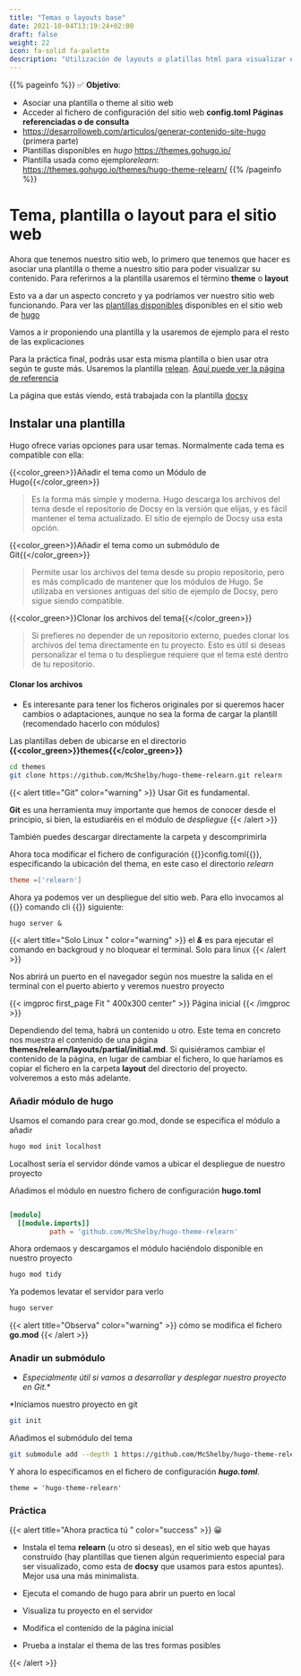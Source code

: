 ```yaml
---
title: "Temas o layouts base"
date: 2021-10-04T13:19:24+02:00
draft: false
weight: 22
icon: fa-solid fa-palette
description: "Utilización de layouts o platillas html para visualizar el contenido"
---
```

{{% pageinfo %}}
:white_check_mark:
**Objetivo**:
* Asociar una plantilla o theme al sitio web
* Acceder al fichero de configuración del sitio web **config.toml**
**Páginas referenciadas o de consulta**
* https://desarrolloweb.com/articulos/generar-contenido-site-hugo (primera parte)
* Plantillas disponibles en *hugo*  https://themes.gohugo.io/
* Plantilla usada como ejemplo*relearn*:  https://themes.gohugo.io/themes/hugo-theme-relearn/
{{% /pageinfo %}}

# Tema, plantilla o layout para el sitio web

Ahora que tenemos nuestro sitio web, lo primero que tenemos que hacer es asociar una plantilla o theme a nuestro sitio para poder visualizar su contenido.
Para referirnos a la plantilla usaremos el término  **theme** o **layout**

Esto va a dar un aspecto concreto y ya podríamos ver nuestro sitio web funcionando. Para ver las [plantillas disponibles](https://themes.gohugo.io/)   disponibles en el sitio web de [hugo](https://gohugo.io/)

Vamos a ir proponiendo una plantilla y la usaremos de ejemplo para el resto de las explicaciones

Para la práctica final, podrás usar esta misma plantilla o bien usar otra según te guste más.
Usaremos la plantilla [relean](https://themes.gohugo.io/themes/hugo-theme-relearn).
[Aquí puede ver la página de referencia](https://mcshelby.github.io/hugo-theme-relearn/) 

La página que estás viendo, está trabajada con la plantilla [docsy](https://www.docsy.dev/docs/)

## Instalar una plantilla
Hugo ofrece varias opciones para usar temas. Normalmente cada  tema es compatible con ella:

{{<color_green>}}Añadir el tema como un Módulo de Hugo{{</color_green>}}

>Es la forma más simple y moderna. Hugo descarga los archivos del tema desde el repositorio de Docsy en la versión que elijas, y es fácil mantener el tema actualizado. El sitio de ejemplo de Docsy usa esta opción.

{{<color_green>}}Añadir el tema como un submódulo de Git{{</color_green>}}
>Permite usar los archivos del tema desde su propio repositorio, pero es más complicado de mantener que los módulos de Hugo. Se utilizaba en versiones antiguas del sitio de ejemplo de Docsy, pero sigue siendo compatible.

{{<color_green>}}Clonar los archivos del tema{{</color_green>}}
>Si prefieres no depender de un repositorio externo, puedes clonar los archivos del tema directamente en tu proyecto. Esto es útil si deseas personalizar el tema o tu despliegue requiere que el tema esté dentro de tu repositorio.

#### Clonar los archivos
* Es interesante para tener los ficheros originales por si queremos hacer cambios o adaptaciones, aunque no sea la forma de cargar la plantill (recomendado hacerlo con módulos)

Las plantillas deben de ubicarse en el directorio **{{<color_green>}}themes{{</color_green>}}**

````bash
cd themes
git clone https://github.com/McShelby/hugo-theme-relearn.git relearn
````

{{< alert title="Git" color="warning" >}}
Usar Git es fundamental.    

**Git** es una herramienta muy importante que hemos de conocer desde el principio, si bien, la estudiaréis en el módulo de *despliegue*
{{< /alert >}}


También puedes descargar directamente la carpeta y descomprimirla


Ahora toca modificar el fichero de configuración {{<color>}}config.toml{{</color>}}, especificando la ubicación del thema, en este caso el directorio *relearn*
```toml
theme =['relearn']
```

Ahora ya podemos ver un despliegue del sitio web. Para ello invocamos al {{<color>}} comando cli {{</color>}} siguiente:

```shell
hugo server &
```

{{< alert title="Solo Linux " color="warning" >}}
el ***&*** es para ejecutar el comando en backgroud y no bloquear el terminal. Solo para linux
{{< /alert >}}


Nos abrirá un puerto en el navegador según nos muestre la salida en el terminal con el puerto abierto y veremos nuestro proyecto


{{< imgproc first_page Fit " 400x300 center" >}}
Página inicial
{{< /imgproc >}}

Dependiendo del tema, habrá un contenido u otro. Este tema en concreto nos muestra el contenido de una página **themes/relearn/layouts/partial/initial.md**. 
Si quisiéramos cambiar el contenido de la página, en lugar de cambiar el fichero, lo que haríamos es copiar el fichero en la carpeta **layout** del directorio del proyecto. volveremos a esto más adelante.

### Añadir módulo de hugo
Usamos el comando para crear go.mod, donde se especifica el módulo a añadir
```bash
hugo mod init localhost
```
Localhost sería el servidor dónde vamos a ubicar el despliegue de nuestro proyecto  

Añadimos el módulo en nuestro fichero de configuración **hugo.toml**
```toml

[modulo]
  [[module.imports]]
          path = 'github.com/McShelby/hugo-theme-relearn'
```

Ahora ordemaos y descargamos el módulo haciéndolo disponible en nuestro proyecto
```bash
hugo mod tidy
````
Ya podemos levatar el servidor para verlo
```bash
hugo server 
```
{{< alert title="Observa" color="warning" >}}
cómo se modifica el fichero **go.mod**
{{< /alert >}}
### Anadir un submódulo
* *Especialmente útil si vamos a desarrollar y desplegar nuestro proyecto en Git.**

*Iniciamos nuestro proyecto en git
```bash
git init
```

Añadimos el submódulo del tema
```bash
git submodule add --depth 1 https://github.com/McShelby/hugo-theme-relearn.git themes/hugo-theme-relearn
```

Y ahora lo especificamos en el fichero de configuración ***hugo.toml***.
```tolm
theme = 'hugo-theme-relearn'
```

### Práctica
{{< alert title="Ahora practica tú " color="success" >}}
:grinning:
* Instala el tema **relearn** (u otro si deseas), en el sitio web que hayas construído (hay plantillas que tienen algún requerimiento especial para ser visualizado, como esta de **docsy** que usamos para estos apuntes). Mejor usa una más minimalista.

* Ejecuta el comando de hugo para abrir un puerto en local

* Visualiza tu proyecto en el servidor
 
* Modifica el contenido de la página inicial
 
* Prueba a instalar el thema de las tres formas posibles

{{< /alert >}}
